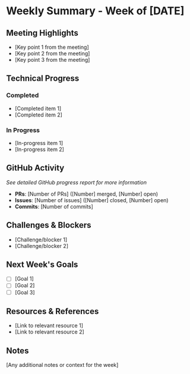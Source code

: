 # Weekly Summary - Week of [DATE]

## Meeting Highlights

- [Key point 1 from the meeting]
- [Key point 2 from the meeting]
- [Key point 3 from the meeting]

## Technical Progress

### Completed
- [Completed item 1]
- [Completed item 2]

### In Progress
- [In-progress item 1]
- [In-progress item 2]

## GitHub Activity
*See detailed GitHub progress report for more information*

- **PRs**: [Number of PRs] ([Number] merged, [Number] open)
- **Issues**: [Number of issues] ([Number] closed, [Number] open)
- **Commits**: [Number of commits]

## Challenges & Blockers

- [Challenge/blocker 1]
- [Challenge/blocker 2]

## Next Week's Goals

- [ ] [Goal 1]
- [ ] [Goal 2]
- [ ] [Goal 3]

## Resources & References

- [Link to relevant resource 1]
- [Link to relevant resource 2]

## Notes

[Any additional notes or context for the week]